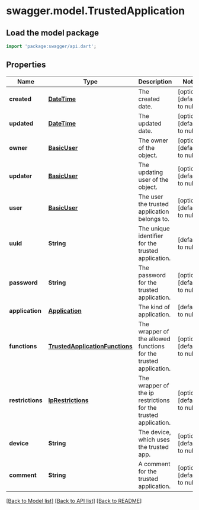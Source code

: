 # swagger.model.TrustedApplication

## Load the model package
```dart
import 'package:swagger/api.dart';
```

## Properties
Name | Type | Description | Notes
------------ | ------------- | ------------- | -------------
**created** | [**DateTime**](DateTime.md) | The created date. | [optional] [default to null]
**updated** | [**DateTime**](DateTime.md) | The updated date. | [optional] [default to null]
**owner** | [**BasicUser**](BasicUser.md) | The owner of the object. | [optional] [default to null]
**updater** | [**BasicUser**](BasicUser.md) | The updating user of the object. | [optional] [default to null]
**user** | [**BasicUser**](BasicUser.md) | The user the trusted application belongs to. | [optional] [default to null]
**uuid** | **String** | The unique identifier for the trusted application. | [default to null]
**password** | **String** | The password for the trusted application. | [optional] [default to null]
**application** | [**Application**](Application.md) | The kind of application. | [default to null]
**functions** | [**TrustedApplicationFunctions**](TrustedApplicationFunctions.md) | The wrapper of the allowed functions for the trusted application. | [optional] [default to null]
**restrictions** | [**IpRestrictions**](IpRestrictions.md) | The wrapper of the ip restrictions for the trusted application. | [optional] [default to null]
**device** | **String** | The device, which uses the trusted app. | [optional] [default to null]
**comment** | **String** | A comment for the trusted application. | [optional] [default to null]

[[Back to Model list]](../README.md#documentation-for-models) [[Back to API list]](../README.md#documentation-for-api-endpoints) [[Back to README]](../README.md)


